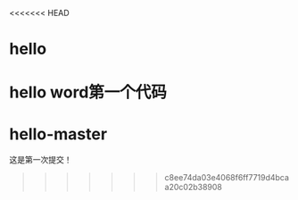 <<<<<<< HEAD
# hello
hello word第一个代码
=======
# hello-master
这是第一次提交！
>>>>>>> c8ee74da03e4068f6ff7719d4bcaa20c02b38908
